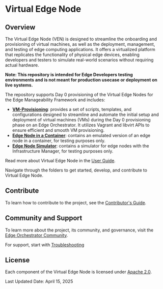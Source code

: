 # Virtual Edge Node

## Overview

The Virtual Edge Node (VEN) is designed to streamline the onboarding and provisioning of virtual machines, as well as
the deployment, management, and testing of edge computing applications. It offers a virtualized platform that replicates
the functionality of physical edge devices, enabling developers and testers to simulate real-world scenarios without
requiring actual hardware.

**Note: This repository is intended for Edge Developers testing environments and is not meant for production
usecase or deployment on live systems.**

The repository supports Day 0 provisioning of the Virtual Edge Nodes for the Edge Manageability Framework and includes:

- [**VM-Provisioning**](vm-provisioning/): provides a set of scripts, templates, and configurations designed to streamline
  and automate the initial setup and deployment of virtual machines (VMs) during the Day 0 provisioning phase on an Edge
  Orchestrator. It utilizes Vagrant and libvirt APIs to ensure efficient and smooth VM provisioning.
- [**Edge Node in a Container**](edge-node-container/): contains an emulated version of an edge node in a container,
  for testing purposes only.
- [**Edge Node Simulator**](edge-node-simulator/): contains a simulator for edge nodes with the Infrastructure Manager,
  for testing purposes only.

Read more about Virtual Edge Node in the [User Guide][user-guide-url].

Navigate through the folders to get started, develop, and contribute to Virtual Edge Node.

## Contribute

To learn how to contribute to the project, see the [Contributor's
Guide](https://docs.openedgeplatform.intel.com/edge-manage-docs/main/developer_guide/contributor_guide/index.html).

## Community and Support

To learn more about the project, its community, and governance, visit
the [Edge Orchestrator Community](https://docs.openedgeplatform.intel.com/edge-manage-docs/main/index.html).

For support, start with [Troubleshooting](https://docs.openedgeplatform.intel.com/edge-manage-docs/main/developer_guide/troubleshooting/index.html)

## License

Each component of the Virtual Edge Node is licensed under [Apache 2.0][apache-license].

Last Updated Date: April 15, 2025

[apache-license]: https://www.apache.org/licenses/LICENSE-2.0

[user-guide-url]: https://docs.openedgeplatform.intel.com/edge-manage-docs/main/developer_guide/virtual_edge_node/index.html
